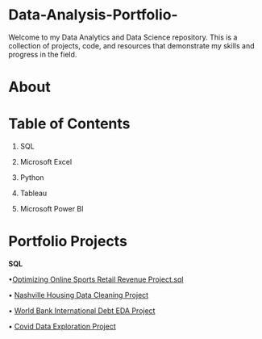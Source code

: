 # Data-Analysis-Portfolio-
Welcome to my Data Analytics and Data Science repository. This is a collection of projects, code, and resources that demonstrate my skills and progress in the field. 

# About


# Table of Contents
1. SQL

2. Microsoft Excel

3. Python

4. Tableau

5. Microsoft Power BI



# Portfolio Projects
**SQL**

  •[Optimizing Online Sports Retail Revenue Project.sql](https://github.com/Collins-Akagha/Technical-Projects/blob/28357bfab10e381c3f3baa24abbf11d34d3f67ff/Optimizing%20Online%20Sports%20Retail%20Revenue%20Project.sql)
	
  • [Nashville Housing Data Cleaning Project](https://github.com/Collins-Akagha/Technical-Projects/blob/28357bfab10e381c3f3baa24abbf11d34d3f67ff/SQL%20HOUSING%20DATA%20CLEANING%20PORTFOLIO%20PROJECT.sql)
	
  • [World Bank International Debt EDA Project](https://github.com/Collins-Akagha/Technical-Projects/blob/28357bfab10e381c3f3baa24abbf11d34d3f67ff/World%20bank%20International%20debt%20data%20exploration.sql)
	
  • [Covid Data Exploration Project](https://github.com/Collins-Akagha/Technical-Projects/blob/28357bfab10e381c3f3baa24abbf11d34d3f67ff/SQL%20Covid%20Data%20Exploration%20Project.sql)

 
